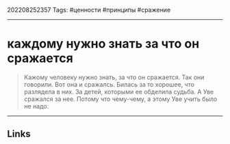 202208252357
Tags: #ценности #принципы #сражение

---

# каждому нужно знать за что он сражается
> Кажому человеку нужно знать, за что он сражается. Так они говорили. Вот она и сражалсь. Билась за то хорошее, что разлядела в них. За детей, которыми ее обделила судьба. А Уве сражался за нее. Потому что чему-чему, а этому Уве учить было не надо.

---
## Links